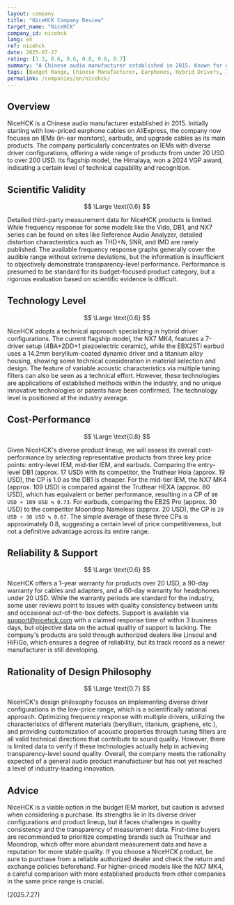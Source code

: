 ```yaml
---
layout: company
title: "NiceHCK Company Review"
target_name: "NiceHCK"
company_id: nicehck
lang: en
ref: nicehck
date: 2025-07-27
rating: [3.3, 0.6, 0.6, 0.8, 0.6, 0.7]
summary: "A Chinese audio manufacturer established in 2015. Known for diverse driver configurations and price competitiveness, but faces challenges with measurement data transparency and quality consistency."
tags: [Budget Range, Chinese Manufacturer, Earphones, Hybrid Drivers, In-ear monitors]
permalink: /companies/en/nicehck/
---
```

## Overview

NiceHCK is a Chinese audio manufacturer established in 2015. Initially starting with low-priced earphone cables on AliExpress, the company now focuses on IEMs (in-ear monitors), earbuds, and upgrade cables as its main products. The company particularly concentrates on IEMs with diverse driver configurations, offering a wide range of products from under 20 USD to over 200 USD. Its flagship model, the Himalaya, won a 2024 VGP award, indicating a certain level of technical capability and recognition.

## Scientific Validity

$$ \Large \text{0.6} $$

Detailed third-party measurement data for NiceHCK products is limited. While frequency response for some models like the Vido, DB1, and NX7 series can be found on sites like Reference Audio Analyzer, detailed distortion characteristics such as THD+N, SNR, and IMD are rarely published. The available frequency response graphs generally cover the audible range without extreme deviations, but the information is insufficient to objectively demonstrate transparency-level performance. Performance is presumed to be standard for its budget-focused product category, but a rigorous evaluation based on scientific evidence is difficult.

## Technology Level

$$ \Large \text{0.6} $$

NiceHCK adopts a technical approach specializing in hybrid driver configurations. The current flagship model, the NX7 MK4, features a 7-driver setup (4BA+2DD+1 piezoelectric ceramic), while the EBX25Ti earbud uses a 14.2mm beryllium-coated dynamic driver and a titanium alloy housing, showing some technical consideration in material selection and design. The feature of variable acoustic characteristics via multiple tuning filters can also be seen as a technical effort. However, these technologies are applications of established methods within the industry, and no unique innovative technologies or patents have been confirmed. The technology level is positioned at the industry average.

## Cost-Performance

$$ \Large \text{0.8} $$

Given NiceHCK's diverse product lineup, we will assess its overall cost-performance by selecting representative products from three key price points: entry-level IEM, mid-tier IEM, and earbuds. Comparing the entry-level DB1 (approx. 17 USD) with its competitor, the Truthear Hola (approx. 19 USD), the CP is 1.0 as the DB1 is cheaper. For the mid-tier IEM, the NX7 MK4 (approx. 109 USD) is compared against the Truthear HEXA (approx. 80 USD), which has equivalent or better performance, resulting in a CP of `80 USD ÷ 109 USD ≒ 0.73`. For earbuds, comparing the EB2S Pro (approx. 30 USD) to the competitor Moondrop Nameless (approx. 20 USD), the CP is `20 USD ÷ 30 USD ≒ 0.67`. The simple average of these three CPs is approximately 0.8, suggesting a certain level of price competitiveness, but not a definitive advantage across its entire range.

## Reliability & Support

$$ \Large \text{0.6} $$

NiceHCK offers a 1-year warranty for products over 20 USD, a 90-day warranty for cables and adapters, and a 60-day warranty for headphones under 20 USD. While the warranty periods are standard for the industry, some user reviews point to issues with quality consistency between units and occasional out-of-the-box defects. Support is available via support@nicehck.com with a claimed response time of within 3 business days, but objective data on the actual quality of support is lacking. The company's products are sold through authorized dealers like Linsoul and HiFiGo, which ensures a degree of reliability, but its track record as a newer manufacturer is still developing.

## Rationality of Design Philosophy

$$ \Large \text{0.7} $$

NiceHCK's design philosophy focuses on implementing diverse driver configurations in the low-price range, which is a scientifically rational approach. Optimizing frequency response with multiple drivers, utilizing the characteristics of different materials (beryllium, titanium, graphene, etc.), and providing customization of acoustic properties through tuning filters are all valid technical directions that contribute to sound quality. However, there is limited data to verify if these technologies actually help in achieving transparency-level sound quality. Overall, the company meets the rationality expected of a general audio product manufacturer but has not yet reached a level of industry-leading innovation.

## Advice

NiceHCK is a viable option in the budget IEM market, but caution is advised when considering a purchase. Its strengths lie in its diverse driver configurations and product lineup, but it faces challenges in quality consistency and the transparency of measurement data. First-time buyers are recommended to prioritize competing brands such as Truthear and Moondrop, which offer more abundant measurement data and have a reputation for more stable quality. If you choose a NiceHCK product, be sure to purchase from a reliable authorized dealer and check the return and exchange policies beforehand. For higher-priced models like the NX7 MK4, a careful comparison with more established products from other companies in the same price range is crucial.

(2025.7.27)
